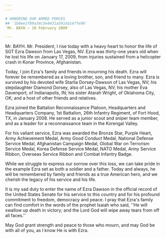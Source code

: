 ```yaml
---
---

# HONORING OUR ARMED FORCES
## `1b0ee1f89a34c5e4431a591da147fe99`
`Mr. BAYH — 10 February 2009`

---
```



Mr. BAYH. Mr. President, I rise today with a heavy heart to honor the 
life of SGT Ezra Dawson from Las Vegas, NV. Ezra was thirty-one years 
old when he lost his life on January 17, 2009, from injuries sustained 
from a helicopter crash in Konar Province, Afghanistan.

Today, I join Ezra's family and friends in mourning his death. Ezra 
will forever be remembered as a loving brother, son, and friend to 
many. Ezra is survived by his devoted wife Starlia Dorsey-Dawson of Las 
Vegas, NV; his stepdaughter Diamond Dorsey, also of Las Vegas, NV; his 
mother Eva Davenport, of Indianapolis, IN; his sister Atarah Wright, of 
Oklahoma City, OK; and a host of other friends and relatives.

Ezra joined the Battalion Reconnaissance Platoon, Headquarters and 
Headquarters Company, 1st Battalion, 26th Infantry Regiment, of Fort 
Hood, TX, in January 2008. He served as a junior scout and sniper team 
member, and as a leader for a reconnaissance team in the Korengal 
Valley.

For his valiant service, Ezra was awarded the Bronze Star, Purple 
Heart, Army Achievement Medal, Army Good Conduct Medal, National 
Defense Service Medal, Afghanistan Campaign Medal, Global War on 
Terrorism Service Medal, Korea Defense Service Medal, NATO Medal, Army 
Service Ribbon, Overseas Service Ribbon and Combat Infantry Badge.

While we struggle to express our sorrow over this loss, we can take 
pride in the example Ezra set as both a soldier and a father. Today and 
always, he will be remembered by family and friends as a true American 
hero, and we cherish the legacy of his service and his life.

It is my sad duty to enter the name of Ezra Dawson in the official 
record of the United States Senate for his service to this country and 
for his profound commitment to freedom, democracy and peace. I pray 
that Ezra's family can find comfort in the words of the prophet Isaiah 
who said, ''He will swallow up death in victory; and the Lord God will 
wipe away tears from off all faces.''

May God grant strength and peace to those who mourn, and may God be 
with all of you, as I know He is with Ezra.
